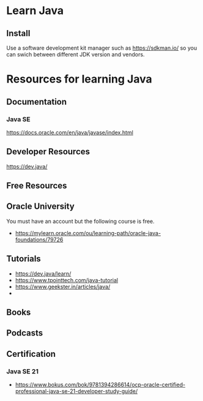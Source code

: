 # Learn Java

## Install
Use a software development kit manager such as https://sdkman.io/
so you can swich between different JDK version and vendors. 

# Resources for learning Java
## Documentation
### Java SE
https://docs.oracle.com/en/java/javase/index.html

## Developer Resources
https://dev.java/

## Free Resources
## Oracle University
You must have an account but the following course is free.
- https://mylearn.oracle.com/ou/learning-path/oracle-java-foundations/79726

## Tutorials
- https://dev.java/learn/
- https://www.tpointtech.com/java-tutorial
- https://www.geekster.in/articles/java/
- 
## Books

## Podcasts

## Certification
### Java SE 21
- https://www.bokus.com/bok/9781394286614/ocp-oracle-certified-professional-java-se-21-developer-study-guide/


